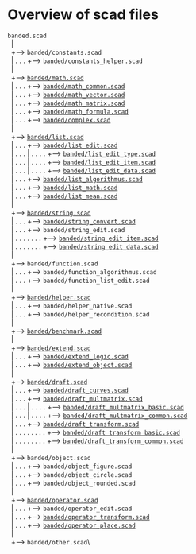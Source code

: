 Overview of scad files
======================

`banded.scad`\
` `|\
` `+--> `banded/constants.scad`\
` `| . . . +--> `banded/constants_helper.scad`\
` `|\
` `+--> [`banded/math.scad`](math.md "Math functions")\
` `| . . . +--> [`banded/math_common.scad`](math.md#more-math-functions- "Common math functions")\
` `| . . . +--> [`banded/math_vector.scad`](matrix.md#vector-operations- "Vector operations")\
` `| . . . +--> [`banded/math_matrix.scad`](matrix.md#matrix-operations- "Matrix operations")\
` `| . . . +--> [`banded/math_formula.scad`](math.md#formula-functions- "Formula functions")\
` `| . . . +--> [`banded/complex.scad`](complex.md "Working with complex numbers")\
` `|\
` `+--> [`banded/list.scad`](list.md "Functions for work with lists")\
` `| . . . +--> [`banded/list_edit.scad`](list.md#editing-lists- "Editing lists")\
` `| . . . | . . . . +--> [`banded/list_edit_type.scad`](list.md#different-type-of-data- "Type-dependent access to the content of lists")\
` `| . . . | . . . . +--> [`banded/list_edit_item.scad`](list.md#edit-list-independent-from-the-data- "Edit list independent from the data")\
` `| . . . | . . . . +--> [`banded/list_edit_data.scad`](list.md#edit-list-with-use-of-data- "Edit list with use of data, type-dependent")\
` `| . . . +--> [`banded/list_algorithmus.scad`](list.md#algorithm-on-lists- "Algorithm on lists")\
` `| . . . +--> [`banded/list_math.scad`](list.md#math-on-lists- "Math on lists")\
` `| . . . +--> [`banded/list_mean.scad`](list.md#calculating-mean- "Calculating mean")\
` `|\
` `+--> [`banded/string.scad`](string.md "Functions for edit and convert strings")\
` `| . . . +--> [`banded/string_convert.scad`](string.md#convert-strings- "Convert strings")\
` `| . . . +--> `banded/string_edit.scad`\
` `| . . . . . . . +--> [`banded/string_edit_item.scad`](string.md#edit-strings-independent-from-data- "Edit strings independent from data")\
` `| . . . . . . . +--> [`banded/string_edit_data.scad`](string.md#edit-strings-with-use-of-data- "Edit strings with use of data")\
` `|\
` `+--> `banded/function.scad`\
` `| . . . +--> `banded/function_algorithmus.scad`\
` `| . . . +--> `banded/function_list_edit.scad`\
` `|\
` `+--> [`banded/helper.scad`](helper.md "Helper functions")\
` `| . . . +--> `banded/helper_native.scad`\
` `| . . . +--> `banded/helper_recondition.scad`\
` `|\
` `+--> [`banded/benchmark.scad`](helper.md#benchmark-function- "Benchmark functions to measure speed")\
` `|\
` `+--> [`banded/extend.scad`](extend.md "Control the level of detail of a mesh")\
` `| . . . +--> [`banded/extend_logic.scad`](extend.md#functions-)\
` `| . . . +--> [`banded/extend_object.scad`](extend.md#defined-modules-)\
` `|\
` `+--> [`banded/draft.scad`](draft.md "Draft objects in a point list")\
` `| . . . +--> [`banded/draft_curves.scad`](draft.md#curves- "Creates curves in a list")\
` `| . . . +--> [`banded/draft_multmatrix.scad`](draft.md#multmatrix- "Multmatrix functions")\
` `| . . . | . . . . +--> [`banded/draft_multmatrix_basic.scad`](draft.md#basic-multmatrix-functions- "Generate matrix like OpenSCAD buildin affine transformation")\
` `| . . . | . . . . +--> [`banded/draft_multmatrix_common.scad`](draft.md#more-multmatrix-functions- "Generate matrix for more affine transformations")\
` `| . . . +--> [`banded/draft_transform.scad`](draft.md#transform-functions- "Transform functions on point lists for affine transformations")\
` `| . . . . . . . . +--> [`banded/draft_transform_basic.scad`](draft.md#basic-multmatrix-functions- "OpenSCAD buildin transformation on point lists")\
` `| . . . . . . . . +--> [`banded/draft_transform_common.scad`](draft.md#more-multmatrix-functions- "More functions for affine transformations on point lists")\
` `|\
` `+--> `banded/object.scad`\
` `| . . . +--> `banded/object_figure.scad`\
` `| . . . +--> `banded/object_circle.scad`\
` `| . . . +--> `banded/object_rounded.scad`\
` `|\
` `+--> [`banded/operator.scad`](operator.md "Transform and edit objects")\
` `| . . . +--> `banded/operator_edit.scad`\
` `| . . . +--> [`banded/operator_transform.scad`](operator.md#transform-operator- "Transform operator for affine transformations")\
` `| . . . +--> [`banded/operator_place.scad`](operator.md#place-objects- "Modules which place objects in specific position")\
` `|\
` `+--> `banded/other.scad`\
